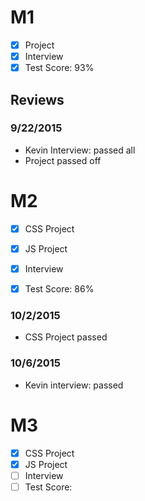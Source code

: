 # M1

- [x] Project
- [x] Interview
- [x] Test Score: 93%

## Reviews

### 9/22/2015

- Kevin Interview: passed all
- Project passed off


# M2

- [x] CSS Project
- [x] JS Project
- [x] Interview
- [x] Test Score: 86%


### 10/2/2015

- CSS Project passed

### 10/6/2015

- Kevin interview: passed

# M3

- [x] CSS Project
- [x] JS Project
- [ ] Interview
- [ ] Test Score:
